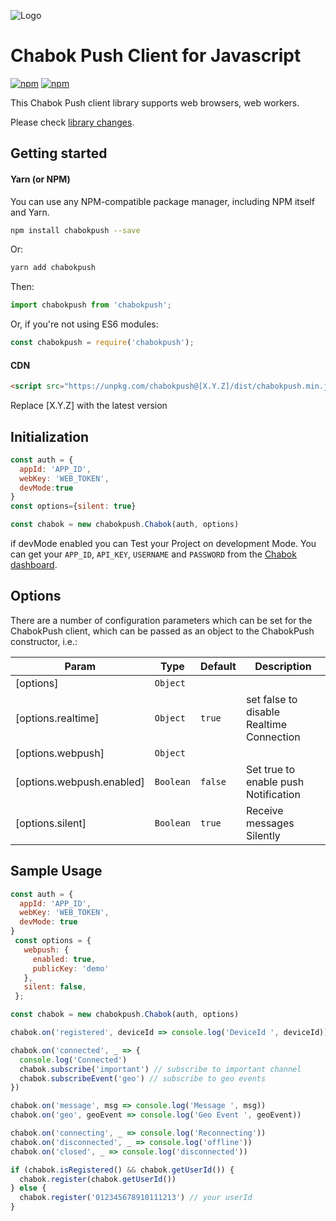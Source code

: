 ![Logo](https://github.com/chabokpush/chabok-assets/blob/master/sdk-logo/JS.svg)

# Chabok Push Client for Javascript
[![npm](https://img.shields.io/npm/v/chabokpush.svg)](https://www.npmjs.com/package/chabokpush)
[![npm](https://img.shields.io/npm/dt/chabokpush.svg)](https://www.npmjs.com/package/chabokpush)

This Chabok Push client library supports web browsers, web workers.

Please check [library changes](https://doc.chabokpush.com/javascript/release-note.html).

## Getting started



#### Yarn (or NPM)

You can use any NPM-compatible package manager, including NPM itself and Yarn.

```bash
npm install chabokpush --save
```
Or:
```bash
yarn add chabokpush
```

Then:

```javascript
import chabokpush from 'chabokpush';
```

Or, if you're not using ES6 modules:

```javascript
const chabokpush = require('chabokpush');
```
#### CDN

```html
<script src="https://unpkg.com/chabokpush@[X.Y.Z]/dist/chabokpush.min.js"></script>
```
Replace [X.Y.Z] with the latest version

## Initialization

```js
const auth = {
  appId: 'APP_ID',
  webKey: 'WEB_TOKEN',
  devMode:true
}
const options={silent: true}

const chabok = new chabokpush.Chabok(auth, options)
```
if devMode enabled you can Test your Project on development Mode.
You can get your `APP_ID`, `API_KEY`, `USERNAME` and `PASSWORD` from the [Chabok dashboard](http://sandbox.push.adpdigital.com/front/account/edit).

## Options

There are a number of configuration parameters which can be set for the ChabokPush client, which can be passed as an object to the ChabokPush constructor, i.e.:

| Param | Type | Default | Description |
| --- | --- | --- | --- |
| [options] | <code>Object</code> |  |  |
| [options.realtime] | <code>Object</code> | <code>true</code> | set false to disable Realtime Connection |
| [options.webpush] | <code>Object</code> |  |  |
| [options.webpush.enabled] | <code>Boolean</code> | <code>false</code> | Set true to enable push Notification |
| [options.silent] | <code>Boolean</code> | <code>true</code> | Receive messages Silently |


## Sample Usage

```js
const auth = {
  appId: 'APP_ID',
  webKey: 'WEB_TOKEN',
  devMode: true
}
 const options = {
   webpush: {
     enabled: true,
     publicKey: 'demo'
   },
   silent: false,
 };

const chabok = new chabokpush.Chabok(auth, options)

chabok.on('registered', deviceId => console.log('DeviceId ', deviceId))

chabok.on('connected', _ => {
  console.log('Connected')
  chabok.subscribe('important') // subscribe to important channel
  chabok.subscribeEvent('geo') // subscribe to geo events
})

chabok.on('message', msg => console.log('Message ', msg))
chabok.on('geo', geoEvent => console.log('Geo Event ', geoEvent))

chabok.on('connecting', _ => console.log('Reconnecting'))
chabok.on('disconnected', _ => console.log('offline'))
chabok.on('closed', _ => console.log('disconnected'))

if (chabok.isRegistered() && chabok.getUserId()) {
  chabok.register(chabok.getUserId())
} else {
  chabok.register('012345678910111213') // your userId
}
```
